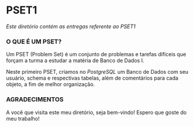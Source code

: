 # PSET1
*Este diretório contém as entregas referente ao PSET1*

### O QUE É UM PSET?
Um PSET (Problem Set) é um conjunto de problemas e tarefas difíceis que forçam a turma a estudar a matéria de Banco de Dados I.

Neste primeiro PSET, criamos no *PostgreSQL* um Banco de Dados com seu usuário, schema e respectivas tabelas, além de comentários para cada objeto, a fim de melhor organização.

### AGRADECIMENTOS

A você que visita este meu diretório, seja bem-vindo! Espero que goste do meu trabalho!



